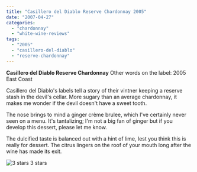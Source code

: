 ```yaml
---
title: "Casillero del Diablo Reserve Chardonnay 2005"
date: "2007-04-27"
categories:
  - "chardonnay"
  - "white-wine-reviews"
tags:
  - "2005"
  - "casillero-del-diablo"
  - "reserve-chardonnay"
---
```


**Casillero del Diablo Reserve Chardonnay** Other words on the label: 2005 East Coast

Casillero del Diablo's labels tell a story of their vintner keeping a reserve stash in the devil's cellar. More sugary than an average chardonnay, it makes me wonder if the devil doesn't have a sweet tooth.

The nose brings to mind a ginger crème brulee, which I've certainly never seen on a menu. It's tantalizing; I'm not a big fan of ginger but if you develop this dessert, please let me know.

The dulcified taste is balanced out with a hint of lime, lest you think this is really for dessert. The citrus lingers on the roof of your mouth long after the wine has made its exit.




<div class="caption">

![3 stars](http://s3.amazonaws.com/thegourmez-wpmedia/2009/02/rating_avocado1.gif "rating_avocado1") 3 stars</div>

